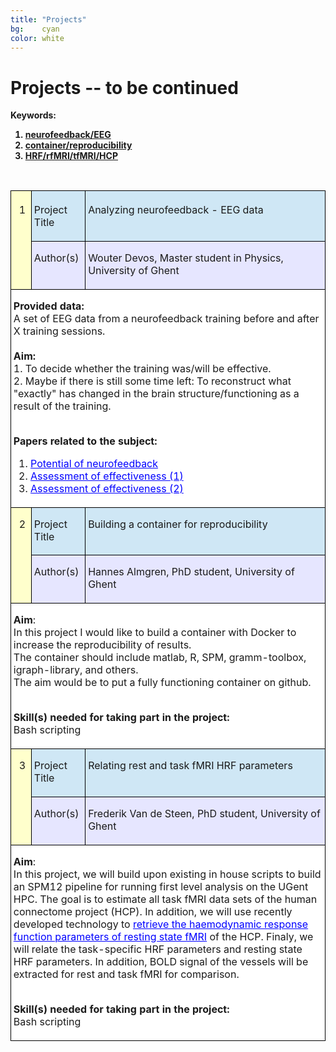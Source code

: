 ```yaml
---
title: "Projects"
bg:    cyan
color: white
---
```


<!-- 1. https://wordhtml.com/ -->
<!-- 2. Insert for each text input: style="color: black;" -->
<!-- 3. Insert for project outline: bgcolor="#ffffff" -->
<!-- 4. Remove: <p>&nbsp;</p> -->
<!-- 5. Remove: </span> in project outline; Insert <br> -->
<!-- 6. Change width="15" to width="40" for project nrs -->
<!-- 7. Insert URLs for Papers related to the subject -->
<!-- 8. Add symbolic links to the projects coupled to keywords -->
<!-- TO DO: Remove spacing 'project Title', 'Author(s)' -->

# Projects -- to be continued 

<strong>Keywords:<strong> 
1. [neurofeedback/EEG](#neurofeedback)
2. [container/reproducibility](#container)
3. [HRF/rfMRI/tfMRI/HCP](#HRF)

<br>

<table width="678" cellspacing="0" cellpadding="4">
<tbody>

<!-- Project 1 -->
<tr valign="top">
<td style="border-top: 1px solid #000000; border-bottom: 1px solid #000000; border-left: 1px solid #000000; border-right: none; padding: 0.04in 0in 0.04in 0.04in;" rowspan="2" bgcolor="#ffffcc" width="40">
<a id="connectivity"></a>
<p align="center"><span style="font-size: medium;" style="color: black;">1</span></p>
</td>
<td style="border-top: 1px solid #000000; border-bottom: 1px solid #000000; border-left: 1px solid #000000; border-right: none; padding: 0.04in 0in 0.04in 0.04in;" bgcolor="#cfe7f5" width="88">
<p><span style="font-size: medium;" style="color: black;">Project Title</span></p>
</td>
<td style="border: 1px solid #000000; padding: 0.04in;" bgcolor="#cfe7f5" width="549">
<p><span style="font-size: medium;" style="color: black;">Analyzing neurofeedback - EEG data</span></p>
</td>
</tr>
<tr valign="top">
<td style="border-top: none; border-bottom: 1px solid #000000; border-left: 1px solid #000000; border-right: none; padding: 0in 0in 0.04in 0.04in;" bgcolor="#e6e6ff" width="88">
<p><span style="font-size: medium;" style="color: black;">Author(s)</span></p>
</td>
<td style="border-top: none; border-bottom: 1px solid #000000; border-left: 1px solid #000000; border-right: 1px solid #000000; padding: 0in 0.04in 0.04in 0.04in;" bgcolor="#e6e6ff" width="549">
<p><span style="font-size: medium;" style="color: black;">Wouter Devos, Master student in Physics, University of Ghent</span></p>
</td>
</tr>
<tr>
<td style="border-top: none; border-bottom: 1px solid #000000; border-left: 1px solid #000000; border-right: 1px solid #000000; padding: 0in 0.04in 0.04in 0.04in;" bgcolor="#ffffff" colspan="3" valign="top" width="668">
<p><span style="font-size: medium;" style="color: black;"><strong>Provided data:</strong> <br>
A set of EEG data from a neurofeedback training before and after X training sessions. <br> <br>
<strong>Aim:</strong> <br>
1. To decide whether the training was/will be effective. <br>
2. Maybe if there is still some time left: To reconstruct what "exactly" has changed in the brain structure/functioning as a result of the training. <br> <br>

<strong>Papers related to the subject: </strong> <br>
1. <a style="color: blue;" href="https://www.ncbi.nlm.nih.gov/pubmed/23623825">Potential of neurofeedback</a> <br>
2. <a style="color: blue;" href="https://www.ncbi.nlm.nih.gov/pmc/articles/PMC4911408/">Assessment of effectiveness (1)</a> <br>
3. <a style="color: blue;" href="https://www.ncbi.nlm.nih.gov/pmc/articles/PMC5575615/">Assessment of effectiveness (2)</a> </span></p>
</td>
</tr>

<!-- Project 2 -->
<tr valign="top">
<td style="border-top: none; border-bottom: 1px solid #000000; border-left: 1px solid #000000; border-right: none; padding: 0in 0in 0.04in 0.04in;" rowspan="2" bgcolor="#ffffcc" width="40">
<a id="container"></a>
<p align="center"><span style="font-size: medium;" style="color: black;">2</span></p>
</td>
<td style="border-top: none; border-bottom: 1px solid #000000; border-left: 1px solid #000000; border-right: none; padding: 0in 0in 0.04in 0.04in;" bgcolor="#cfe7f5" width="88">
<p><span style="font-size: medium;" style="color: black;">Project Title</span></p>
</td>
<td style="border-top: none; border-bottom: 1px solid #000000; border-left: 1px solid #000000; border-right: 1px solid #000000; padding: 0in 0.04in 0.04in 0.04in;" bgcolor="#cfe7f5" width="549">
<p><span style="font-size: medium;" style="color: black;">Building a container for reproducibility</span></p>
</td>
</tr>
<tr valign="top">
<td style="border-top: none; border-bottom: 1px solid #000000; border-left: 1px solid #000000; border-right: none; padding: 0in 0in 0.04in 0.04in;" bgcolor="#e6e6ff" width="88">
<p><span style="font-size: medium;" style="color: black;">Author(s)</span></p>
</td>
<td style="border-top: none; border-bottom: 1px solid #000000; border-left: 1px solid #000000; border-right: 1px solid #000000; padding: 0in 0.04in 0.04in 0.04in;" bgcolor="#e6e6ff" width="549">
<p><span style="font-size: medium;" style="color: black;">Hannes Almgren, PhD student, University of Ghent</span></p>
</td>
</tr>
<tr>
<td style="border-top: none; border-bottom: 1px solid #000000; border-left: 1px solid #000000; border-right: 1px solid #000000; padding: 0in 0.04in 0.04in 0.04in;" bgcolor="#ffffff" colspan="3" valign="top" width="668">
<p><span style="font-size: medium;" style="color: black;"><strong>Aim</strong>: <br>
In this project I would like to build a container with Docker to increase the reproducibility of results. <br>
The container should include matlab, R, SPM, gramm-toolbox, igraph-library, and others. <br>
The aim would be to put a fully functioning container on github. <br> <br>

<strong>Skill(s) needed for taking part in the project:</strong> <br>
Bash scripting</span></p>
</td>
</tr>

<!-- Project 3 -->
<tr valign="top">
<td style="border-top: none; border-bottom: 1px solid #000000; border-left: 1px solid #000000; border-right: none; padding: 0in 0in 0.04in 0.04in;" rowspan="2" bgcolor="#ffffcc" width="40">
<a id="HRF"></a>
<p align="center"><span style="font-size: medium;" style="color: black;">3</span></p>
</td>
<td style="border-top: none; border-bottom: 1px solid #000000; border-left: 1px solid #000000; border-right: none; padding: 0in 0in 0.04in 0.04in;" bgcolor="#cfe7f5" width="88">
<p><span style="font-size: medium;" style="color: black;">Project Title</span></p>
</td>
<td style="border-top: none; border-bottom: 1px solid #000000; border-left: 1px solid #000000; border-right: 1px solid #000000; padding: 0in 0.04in 0.04in 0.04in;" bgcolor="#cfe7f5" width="549">
<p><span style="font-size: medium;" style="color: black;">Relating rest and task fMRI HRF parameters</span></p>
</td>
</tr>
<tr valign="top">
<td style="border-top: none; border-bottom: 1px solid #000000; border-left: 1px solid #000000; border-right: none; padding: 0in 0in 0.04in 0.04in;" bgcolor="#e6e6ff" width="88">
<p><span style="font-size: medium;" style="color: black;">Author(s)</span></p>
</td>
<td style="border-top: none; border-bottom: 1px solid #000000; border-left: 1px solid #000000; border-right: 1px solid #000000; padding: 0in 0.04in 0.04in 0.04in;" bgcolor="#e6e6ff" width="549">
<p><span style="font-size: medium;" style="color: black;">Frederik Van de Steen, PhD student, University of Ghent</span></p>
</td>
</tr>
<tr>
<td style="border-top: none; border-bottom: 1px solid #000000; border-left: 1px solid #000000; border-right: 1px solid #000000; padding: 0in 0.04in 0.04in 0.04in;" bgcolor="#ffffff" colspan="3" valign="top" width="668">

<p><span style="font-size: medium;" style="color: black;"><strong>Aim</strong>: <br>
In this project, we will build upon existing in house scripts to build an SPM12 pipeline for running first level analysis on the UGent HPC. The goal is to estimate all task fMRI data sets of the human connectome project (HCP). In addition, we will use recently developed technology to <a style="color: blue;" href="https://github.com/guorongwu/rsHRF">retrieve the haemodynamic response function parameters of resting state fMRI</a> of the HCP. Finaly, we will relate the task-specific HRF parameters and resting state HRF parameters. In addition, BOLD signal of the vessels will be extracted for rest and task fMRI for comparison. <br> <br>

<strong>Skill(s) needed for taking part in the project:</strong> <br>
Bash scripting</span></p>
</td>
</tr>

</tbody>
</table>
